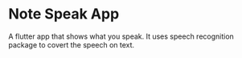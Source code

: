 # Note Speak App

A flutter app that shows what you speak. It uses speech recognition package to covert the speech on text.
